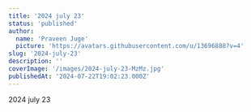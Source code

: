 ```yaml
---
title: '2024 july 23'
status: 'published'
author:
  name: 'Praveen Juge'
  picture: 'https://avatars.githubusercontent.com/u/13696888?v=4'
slug: '2024-july-23'
description: ''
coverImage: '/images/2024-july-23-MzMz.jpg'
publishedAt: '2024-07-22T19:02:23.000Z'
---
```


2024 july 23